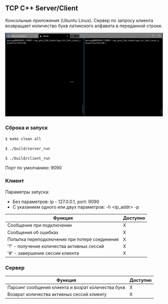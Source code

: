 ## TCP C++ Server/Client

Консольные приложения (Ubuntu Linux). Сервер по запросу клиента возвращает количество букв латинского алфавита в переданной строке.

![alt text][client_server_scenario]

[client_server_scenario]: ../materials/img/client_server.gif "Client server scenario"

### Сброка и запуск

`$ make clean all`

`$ ./build/server_run`

`$ ./build/client_run`

Порт по умолчанию: 9090

### Клиент

Параметры запуска:
* Без параметров: ip - 127.0.0.1, port: 9090
* С указанием одного или двух параметров: -h <ip_addr> -p <port>


| Функция    | Доступно |
| -------- | ------- |
| Сообщение при подключении  | X    |
| Сообщения об ошибках | X     |
| Попытка переподключения при потере соединения    | X    |
| '?' - получение количества активных сессий    | X    |
| '#' - завершение сессии клиента    | X    |

### Сервер

| Функция    | Доступно |
| -------- | ------- |
| Парсинг сообщения клиента и возрат количества букв  | X    |
| Возврат количества активных сессий клиенту | X     |